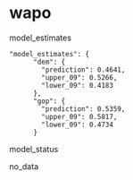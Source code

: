 
# wapo 

model_estimates

```
"model_estimates": {
      "dem": {
        "prediction": 0.4641,
        "upper_09": 0.5266,
        "lower_09": 0.4183
      },
      "gop": {
        "prediction": 0.5359,
        "upper_09": 0.5817,
        "lower_09": 0.4734
      }
```

model_status

no_data